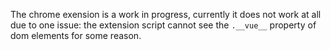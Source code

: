 The chrome exension is a work in progress, currently it does not work at all due to one issue: the extension script cannot see the `.__vue__` property of dom elements for some reason.
